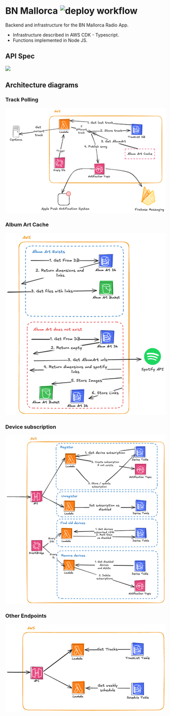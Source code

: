 # BN Mallorca ![deploy workflow](https://github.com/xiscosc/bn_mallorca_backend/actions/workflows/aws-deploy.yml/badge.svg)

Backend and infrastructure for the BN Mallorca Radio App.

- Infrastructure described in AWS CDK - Typescript.
- Functions implemented in Node JS.

## API Spec
[<img src="https://validator.swagger.io/validator?url=https://raw.githubusercontent.com/xiscosc/bn_mallorca_backend/main/open-api.v1.json">](open-api.v1.json)
## Architecture diagrams
### Track Polling
![docs/pollingsongs.png](docs/pollingsongs.png)
### Album Art Cache
![docs/albumartcache.png](docs/albumartcache.png)
### Device subscription
![docs/subscriptions.png](docs/subscriptions.png)
### Other Endpoints
![docs/otherapi.png](docs/otherapi.png)